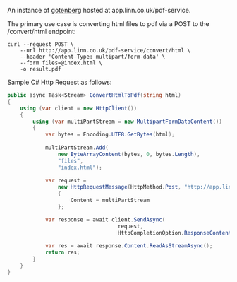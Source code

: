 An instance of [gotenberg](https://gotenberg.dev/docs/about) hosted at app.linn.co.uk/pdf-service.

The primary use case is converting html files to pdf via a POST to the /convert/html endpoint: 
```
curl --request POST \
    --url http://app.linn.co.uk/pdf-service/convert/html \
    --header 'Content-Type: multipart/form-data' \
    --form files=@index.html \
    -o result.pdf
```

Sample C# Http Request as follows:

```cs
public async Task<Stream> ConvertHtmlToPdf(string html)
{
    using (var client = new HttpClient())
    {
        using (var multiPartStream = new MultipartFormDataContent())
        {
            var bytes = Encoding.UTF8.GetBytes(html);
               
            multiPartStream.Add(
                new ByteArrayContent(bytes, 0, bytes.Length), 
                "files", 
                "index.html");
                                        
            var request =
                new HttpRequestMessage(HttpMethod.Post, "http://app.linn.co.uk/pdf-service/convert/html")
                {
                    Content = multiPartStream
                };

            var response = await client.SendAsync(
                                   request, 
                                   HttpCompletionOption.ResponseContentRead);
                                   
            var res = await response.Content.ReadAsStreamAsync();
            return res;
        }
    }
}
```
